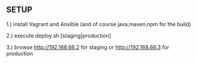 SETUP
-----

1.) install Vagrant and Ansible (and of course java,maven,npm for the build)

2.) execute deploy.sh [staging|production]

3.) browse http://192.168.66.2 for staging or http://192.168.66.3 for production
